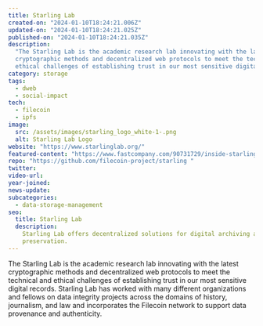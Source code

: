 ```yaml
---
title: Starling Lab
created-on: "2024-01-10T18:24:21.006Z"
updated-on: "2024-01-10T18:24:21.025Z"
published-on: "2024-01-10T18:24:21.035Z"
description:
  "The Starling Lab is the academic research lab innovating with the latest
  cryptographic methods and decentralized web protocols to meet the technical and
  ethical challenges of establishing trust in our most sensitive digital records."
category: storage
tags:
  - dweb
  - social-impact
tech:
  - filecoin
  - ipfs
image:
  src: /assets/images/starling_logo_white-1-.png
  alt: Starling Lab Logo
website: "https://www.starlinglab.org/"
featured-content: "https://www.fastcompany.com/90731729/inside-starling-lab-a-moonshot-project-to-preserve-the-worlds-most-important-information"
repo: "https://github.com/filecoin-project/starling "
twitter:
video-url:
year-joined:
news-update:
subcategories:
  - data-storage-management
seo:
  title: Starling Lab
  description:
    Starling Lab offers decentralized solutions for digital archiving and
    preservation.
---
```


The Starling Lab is the academic research lab innovating with the latest cryptographic methods and decentralized web protocols to meet the technical and ethical challenges of establishing trust in our most sensitive digital records. Starling Lab has worked with many different organizations and fellows on data integrity projects across the domains of history, journalism, and law and incorporates the Filecoin network to support data provenance and authenticity.
